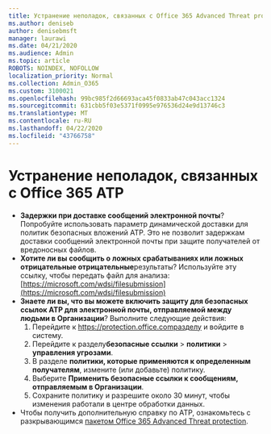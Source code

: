 ```yaml
---
title: Устранение неполадок, связанных с Office 365 Advanced Threat protection (ATP)
ms.author: deniseb
author: denisebmsft
manager: laurawi
ms.date: 04/21/2020
ms.audience: Admin
ms.topic: article
ROBOTS: NOINDEX, NOFOLLOW
localization_priority: Normal
ms.collection: Admin_O365
ms.custom: 3100021
ms.openlocfilehash: 99bc985f2d66693aca45f0833ab47c043acc1324
ms.sourcegitcommit: 631cbb5f03e5371f0995e976536d24e9d13746c3
ms.translationtype: MT
ms.contentlocale: ru-RU
ms.lasthandoff: 04/22/2020
ms.locfileid: "43766758"
---
```

# <a name="troubleshoot-issues-with-office-365-atp"></a>Устранение неполадок, связанных с Office 365 ATP

- **Задержки при доставке сообщений электронной почты**? Попробуйте использовать параметр динамической доставки для политик безопасных вложений ATP. Это не позволит задержкам доставки сообщений электронной почты при защите получателей от вредоносных файлов.
- **Хотите ли вы сообщить о ложных срабатываниях или ложных отрицательные отрицательные**результаты? Используйте эту ссылку, чтобы передать файл для анализа:[https://microsoft.com/wdsi/filesubmission](https://microsoft.com/wdsi/filesubmission)
- **Знаете ли вы, что вы можете включить защиту для безопасных ссылок ATP для электронной почты, отправляемой между людьми в Организации**? Выполните следующие действия:
    1. Перейдите к https://protection.office.comразделу и войдите в систему.
    2. Перейдите к разделу**безопасные ссылки** > **политики** >  **управления угрозами**.
    3. В разделе **политики, которые применяются к определенным получателям**, измените (или добавьте) политику.
    4. Выберите **Применить безопасные ссылки к сообщениям, отправляемым в Организации**.
    5. Сохраните политику и разрешите около 30 минут, чтобы изменения работали в центре обработки данных.
- Чтобы получить дополнительную справку по ATP, ознакомьтесь с разкрывающимся [пакетом Office 365 Advanced Threat protection](https://docs.microsoft.com/office365/securitycompliance/office-365-atp).